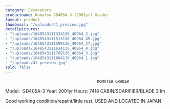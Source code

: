 ```yaml
---
category: Excavators
productname: Komatsu GD405A-3 (2001yr) Grader
layout: product
thumbnail: "/uploads/41_preview.jpg"
detailpictures:
- "/uploads/1648543111334136_40964_2.jpg"
- "/uploads/1648543111513136_40964_45.jpg"
- "/uploads/1648543111599136_40964_27.jpg"
- "/uploads/1648543111624136_40964_4.jpg"
- "/uploads/1648543111769136_40964_3.jpg"
- "/uploads/1648543111884136_40964_1.jpg"
- "/uploads/41_preview.jpg"
sold: false
---
```


                                            KOMATSU GRADER
Model:  GD405A-3
Year: 2001yr
Hours: 7418
CABIN/SCARIFIER/BLADE 3.1m

Good working condition/repaint/little rust.
USED AND LOCATED IN JAPAN
 


